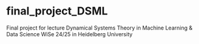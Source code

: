 # final_project_DSML
Final project for lecture Dynamical Systems Theory in Machine Learning &amp; Data Science WiSe 24/25 in Heidelberg University

